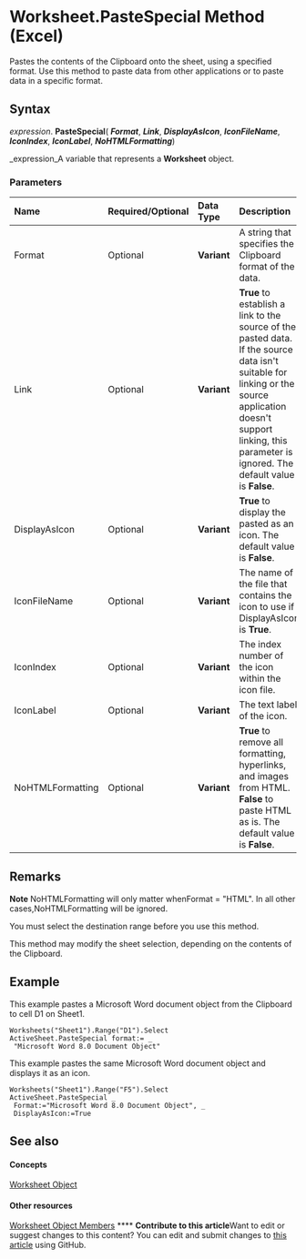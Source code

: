 
# Worksheet.PasteSpecial Method (Excel)

Pastes the contents of the Clipboard onto the sheet, using a specified format. Use this method to paste data from other applications or to paste data in a specific format.


## Syntax

 _expression_. **PasteSpecial**( **_Format_**,  **_Link_**,  **_DisplayAsIcon_**,  **_IconFileName_**,  **_IconIndex_**,  **_IconLabel_**,  **_NoHTMLFormatting_**)

 _expression_A variable that represents a  **Worksheet** object.


### Parameters



|**Name**|**Required/Optional**|**Data Type**|**Description**|
|:-----|:-----|:-----|:-----|
|Format|Optional| **Variant**|A string that specifies the Clipboard format of the data.|
|Link|Optional| **Variant**| **True** to establish a link to the source of the pasted data. If the source data isn't suitable for linking or the source application doesn't support linking, this parameter is ignored. The default value is **False**.|
|DisplayAsIcon|Optional| **Variant**| **True** to display the pasted as an icon. The default value is **False**.|
|IconFileName|Optional| **Variant**|The name of the file that contains the icon to use if DisplayAsIcon is **True**.|
|IconIndex|Optional| **Variant**|The index number of the icon within the icon file.|
|IconLabel|Optional| **Variant**|The text label of the icon.|
|NoHTMLFormatting|Optional| **Variant**| **True** to remove all formatting, hyperlinks, and images from HTML. **False** to paste HTML as is. The default value is **False**.|

## Remarks


**Note**  NoHTMLFormatting will only matter whenFormat = "HTML". In all other cases,NoHTMLFormatting will be ignored.

You must select the destination range before you use this method.

This method may modify the sheet selection, depending on the contents of the Clipboard.


## Example

This example pastes a Microsoft Word document object from the Clipboard to cell D1 on Sheet1.


```
Worksheets("Sheet1").Range("D1").Select 
ActiveSheet.PasteSpecial format:= _ 
 "Microsoft Word 8.0 Document Object"
```

This example pastes the same Microsoft Word document object and displays it as an icon.




```
Worksheets("Sheet1").Range("F5").Select 
ActiveSheet.PasteSpecial _ 
 Format:="Microsoft Word 8.0 Document Object", _ 
 DisplayAsIcon:=True 

```


## See also


#### Concepts


 [Worksheet Object](182b705e-854a-81cc-a4b0-59b942de55ae.md)
#### Other resources


 [Worksheet Object Members](f8c1afea-1a1c-f5e4-37e3-52c434c8c157.md)
****   **Contribute to this article**Want to edit or suggest changes to this content? You can edit and submit changes to  [this article](https://github.com/jhershey00/VBA_Excel_Test/OpenXMLCon/articles/8fa41a45-e3d1-29e0-3968-877bcfdf4b57.md) using GitHub.


